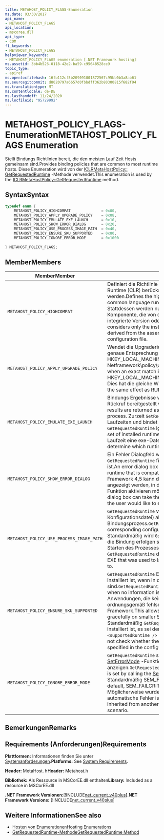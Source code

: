 ```yaml
---
title: METAHOST_POLICY_FLAGS-Enumeration
ms.date: 03/30/2017
api_name:
- METAHOST_POLICY_FLAGS
api_location:
- mscoree.dll
api_type:
- COM
f1_keywords:
- METAHOST_POLICY_FLAGS
helpviewer_keywords:
- METAHOST_POLICY_FLAGS enumeration [.NET Framework hosting]
ms.assetid: 3bb4b526-0118-42e2-ba59-c95648528ce9
topic_type:
- apiref
ms.openlocfilehash: 16fb112cf5b209091001872567c95bb0b3a8ab61
ms.sourcegitcommit: d8020797a6657d0fbbdff362b80300815f682f94
ms.translationtype: MT
ms.contentlocale: de-DE
ms.lasthandoff: 11/24/2020
ms.locfileid: "95729992"
---
```

# <a name="metahost_policy_flags-enumeration"></a><span data-ttu-id="fd718-102">METAHOST_POLICY_FLAGS-Enumeration</span><span class="sxs-lookup"><span data-stu-id="fd718-102">METAHOST_POLICY_FLAGS Enumeration</span></span>

<span data-ttu-id="fd718-103">Stellt Bindungs Richtlinien bereit, die den meisten Lauf Zeit Hosts gemeinsam sind.</span><span class="sxs-lookup"><span data-stu-id="fd718-103">Provides binding policies that are common to most runtime hosts.</span></span> <span data-ttu-id="fd718-104">Diese Enumeration wird von der [ICLRMetaHostPolicy:: GetRequestedRuntime](iclrmetahostpolicy-getrequestedruntime-method.md) -Methode verwendet.</span><span class="sxs-lookup"><span data-stu-id="fd718-104">This enumeration is used by the [ICLRMetaHostPolicy::GetRequestedRuntime](iclrmetahostpolicy-getrequestedruntime-method.md) method.</span></span>  
  
## <a name="syntax"></a><span data-ttu-id="fd718-105">Syntax</span><span class="sxs-lookup"><span data-stu-id="fd718-105">Syntax</span></span>  
  
```cpp  
typedef enum {  
    METAHOST_POLICY_HIGHCOMPAT              = 0x00,  
    METAHOST_POLICY_APPLY_UPGRADE_POLICY    = 0x08,  
    METAHOST_POLICY_EMULATE_EXE_LAUNCH      = 0x10,  
    METAHOST_POLICY_SHOW_ERROR_DIALOG       = 0x20,  
    METAHOST_POLICY_USE_PROCESS_IMAGE_PATH  = 0x40,  
    METAHOST_POLICY_ENSURE_SKU_SUPPORTED    = 0x80,  
    METAHOST_POLICY_IGNORE_ERROR_MODE       = 0x1000  
  
} METAHOST_POLICY_FLAGS;  
```  
  
## <a name="members"></a><span data-ttu-id="fd718-106">Member</span><span class="sxs-lookup"><span data-stu-id="fd718-106">Members</span></span>  
  
|<span data-ttu-id="fd718-107">Member</span><span class="sxs-lookup"><span data-stu-id="fd718-107">Member</span></span>|<span data-ttu-id="fd718-108">BESCHREIBUNG</span><span class="sxs-lookup"><span data-stu-id="fd718-108">Description</span></span>|  
|------------|-----------------|  
|`METAHOST_POLICY_HIGHCOMPAT`|<span data-ttu-id="fd718-109">Definiert die Richtlinie für hohe Kompatibilität, bei der keine Common Language Runtime (CLR) berücksichtigt werden, die in den aktuellen Prozess geladen werden.</span><span class="sxs-lookup"><span data-stu-id="fd718-109">Defines the high-compatibility policy, which does not consider any common language runtime (CLR) that is loaded into the current process.</span></span> <span data-ttu-id="fd718-110">Stattdessen werden nur die installierten clrs und die Einstellungen der Komponente, die von der Assemblydatei selbst abgeleitet sind, die deklarierte integrierte Version oder die Konfigurationsdatei berücksichtigt.</span><span class="sxs-lookup"><span data-stu-id="fd718-110">Instead, it considers only the installed CLRs and the preferences of the component, as derived from the assembly file itself, the declared built-against version, or the configuration file.</span></span>|  
|`METAHOST_POLICY_APPLY_UPGRADE_POLICY`|<span data-ttu-id="fd718-111">Wendet die Upgraderichtlinie auf das Versions Bindungs Ergebnis an, wenn keine genaue Entsprechung gefunden wird, basierend auf dem Inhalt HKEY_LOCAL_MACHINE\SOFTWARE\Microsoft\\ . Netframework\policy\upgrades.</span><span class="sxs-lookup"><span data-stu-id="fd718-111">Applies upgrade policy to the version bind result when an exact match is not found, based on the contents of HKEY_LOCAL_MACHINE\SOFTWARE\Microsoft\\.NETFramework\Policy\Upgrades.</span></span> <span data-ttu-id="fd718-112">Dies hat die gleiche Wirkung wie [RUNTIME_INFO_UPGRADE_VERSION](runtime-info-flags-enumeration.md).</span><span class="sxs-lookup"><span data-stu-id="fd718-112">This has the same effect as [RUNTIME_INFO_UPGRADE_VERSION](runtime-info-flags-enumeration.md).</span></span>|  
|`METAHOST_POLICY_EMULATE_EXE_LAUNCH`|<span data-ttu-id="fd718-113">Bindungs Ergebnisse werden zurückgegeben, als ob das Bild, das für den-Rückruf bereitgestellt wird, in einem neuen Prozess gestartet wurde.</span><span class="sxs-lookup"><span data-stu-id="fd718-113">Binding results are returned as if the image provided to the call were launched in a new process.</span></span> <span data-ttu-id="fd718-114">Zurzeit `GetRequestedRuntime` ignoriert den Satz von Lade baren Laufzeiten und bindet an den Satz installierter Laufzeiten.</span><span class="sxs-lookup"><span data-stu-id="fd718-114">Currently, `GetRequestedRuntime` ignores the set of loadable runtimes and binds against the set of installed runtimes.</span></span> <span data-ttu-id="fd718-115">Mit diesem Flag kann ein Host ermitteln, an welche Laufzeit eine exe-Datei beim Start gebunden wird.</span><span class="sxs-lookup"><span data-stu-id="fd718-115">This flag allows a host to determine which runtime an EXE will bind to when it is launched.</span></span>|  
|`METAHOST_POLICY_SHOW_ERROR_DIALOG`|<span data-ttu-id="fd718-116">Ein Fehler Dialogfeld wird angezeigt, wenn keine Laufzeitumgebung `GetRequestedRuntime` finden kann, die mit den Eingabe Parametern kompatibel ist.</span><span class="sxs-lookup"><span data-stu-id="fd718-116">An error dialog box is displayed if `GetRequestedRuntime` is unable to find a runtime that is compatible with the input parameters.</span></span> <span data-ttu-id="fd718-117">Beginnend mit dem .NET Framework 4,5 kann dieses Dialogfeld "Fehler" in Form eines Windows-Features angezeigt werden, in dem Sie gefragt werden, ob der Benutzer die entsprechende Funktion aktivieren möchte.</span><span class="sxs-lookup"><span data-stu-id="fd718-117">Beginning with the .NET Framework 4.5, this error dialog box can take the form of a Windows feature dialog box that asks whether the user would like to enable the appropriate feature.</span></span>|  
|`METAHOST_POLICY_USE_PROCESS_IMAGE_PATH`|<span data-ttu-id="fd718-118">`GetRequestedRuntime` verwendet das Prozess Image (und jede zugehörige Konfigurationsdatei) als zusätzliche Eingabe für den Bindungsprozess.</span><span class="sxs-lookup"><span data-stu-id="fd718-118">`GetRequestedRuntime` uses the process image (and any corresponding configuration file) as additional input to the binding process.</span></span> <span data-ttu-id="fd718-119">Standardmäßig wird `GetRequestedRuntime` bei der Bestimmung der Laufzeit, an die die Bindung erfolgen soll, nicht auf den Prozess Image Pfad (in der Regel die zum Starten des Prozesses verwendete exe-Datei) zurückgegriffen.</span><span class="sxs-lookup"><span data-stu-id="fd718-119">By default, `GetRequestedRuntime` does not fall back to the process image path (typically, the EXE that was used to launch the process) when determining the runtime to bind to.</span></span>|  
|`METAHOST_POLICY_ENSURE_SKU_SUPPORTED`|<span data-ttu-id="fd718-120">`GetRequestedRuntime` Es muss überprüft werden, ob die entsprechende SKU installiert ist, wenn in der Konfigurationsdatei keine Informationen verfügbar sind.</span><span class="sxs-lookup"><span data-stu-id="fd718-120">`GetRequestedRuntime` must check whether the appropriate SKU is installed when no information is available in the configuration file.</span></span> <span data-ttu-id="fd718-121">Dadurch können Anwendungen, die keine Konfigurationsdateien aufweisen, auf kleineren SKUs ordnungsgemäß fehlschlagen als die Standardinstallation der .NET Framework.</span><span class="sxs-lookup"><span data-stu-id="fd718-121">This allows applications that do not have configuration files to fail gracefully on smaller SKUs than the default installation of the .NET Framework.</span></span> <span data-ttu-id="fd718-122">Standardmäßig `GetRequestedRuntime` überprüft nicht, ob die entsprechende SKU installiert ist, es sei denn, das SKU-Attribut ist im Konfigurationsdatei `<supportedRuntime />` Element angegeben.</span><span class="sxs-lookup"><span data-stu-id="fd718-122">By default, `GetRequestedRuntime` does not check whether the appropriate SKU is installed unless the SKU attribute is specified in the configuration file `<supportedRuntime />` element.</span></span>|  
|`METAHOST_POLICY_IGNORE_ERROR_MODE`|<span data-ttu-id="fd718-123">`GetRequestedRuntime` sollte SEM_FAILCRITICALERRORS (das durch Aufrufen der [SetErrorMode](/windows/win32/api/errhandlingapi/nf-errhandlingapi-seterrormode) -Funktion festgelegt wird) ignorieren und das Fehler Dialogfeld anzeigen.</span><span class="sxs-lookup"><span data-stu-id="fd718-123">`GetRequestedRuntime` should ignore SEM_FAILCRITICALERRORS (which is set by calling the [SetErrorMode](/windows/win32/api/errhandlingapi/nf-errhandlingapi-seterrormode) function), and show the error dialog box.</span></span> <span data-ttu-id="fd718-124">Standardmäßig SEM_FAILCRITICALERRORS unterdrückt das Fehler Dialogfeld.</span><span class="sxs-lookup"><span data-stu-id="fd718-124">By default, SEM_FAILCRITICALERRORS suppresses the error dialog box.</span></span> <span data-ttu-id="fd718-125">Möglicherweise wurde sie von einem anderen Prozess geerbt, und der automatische Fehler ist in Ihrem Szenario nicht erwünscht.</span><span class="sxs-lookup"><span data-stu-id="fd718-125">It may have been inherited from another process, and the silent error may be undesirable in your scenario.</span></span>|  
  
## <a name="remarks"></a><span data-ttu-id="fd718-126">Bemerkungen</span><span class="sxs-lookup"><span data-stu-id="fd718-126">Remarks</span></span>  
  
## <a name="requirements"></a><span data-ttu-id="fd718-127">Requirements (Anforderungen)</span><span class="sxs-lookup"><span data-stu-id="fd718-127">Requirements</span></span>  

 <span data-ttu-id="fd718-128">**Plattformen:** Informationen finden Sie unter [Systemanforderungen](../../get-started/system-requirements.md).</span><span class="sxs-lookup"><span data-stu-id="fd718-128">**Platforms:** See [System Requirements](../../get-started/system-requirements.md).</span></span>  
  
 <span data-ttu-id="fd718-129">**Header:** MetaHost. h</span><span class="sxs-lookup"><span data-stu-id="fd718-129">**Header:** Metahost.h</span></span>  
  
 <span data-ttu-id="fd718-130">**Bibliothek:** Als Ressource in MSCorEE.dll enthalten</span><span class="sxs-lookup"><span data-stu-id="fd718-130">**Library:** Included as a resource in MSCorEE.dll</span></span>  
  
 <span data-ttu-id="fd718-131">**.NET Framework Versionen:**[!INCLUDE[net_current_v40plus](../../../../includes/net-current-v40plus-md.md)]</span><span class="sxs-lookup"><span data-stu-id="fd718-131">**.NET Framework Versions:** [!INCLUDE[net_current_v40plus](../../../../includes/net-current-v40plus-md.md)]</span></span>  
  
## <a name="see-also"></a><span data-ttu-id="fd718-132">Weitere Informationen</span><span class="sxs-lookup"><span data-stu-id="fd718-132">See also</span></span>

- [<span data-ttu-id="fd718-133">Hosten von Enumerationen</span><span class="sxs-lookup"><span data-stu-id="fd718-133">Hosting Enumerations</span></span>](hosting-enumerations.md)
- [<span data-ttu-id="fd718-134">GetRequestedRuntime-Methode</span><span class="sxs-lookup"><span data-stu-id="fd718-134">GetRequestedRuntime Method</span></span>](iclrmetahostpolicy-getrequestedruntime-method.md)
